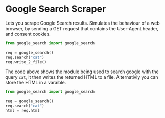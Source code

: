 # Google Search Scraper
Lets you scrape Google Search results.
Simulates the behaviour of a web browser, by sending a GET request that contains the User-Agent header, and consent cookies.
```python
from google_search import google_search

req = google_search()
req.search("cat")
req.write_2_file()
```
The code above shows the module being used to search google with the query `cat`, it then writes the returned HTML to a file.
Alternativly you can store the HTML in a varaible.
```python
from google_search import google_search

req = google_search()
req.search("cat")
html = req.html
```
